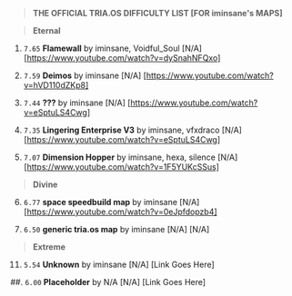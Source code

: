 > **THE OFFICIAL TRIA.OS DIFFICULTY LIST [FOR iminsane's MAPS]**

> **Eternal**

1. ``7.65`` **Flamewall** by iminsane, Voidful_Soul [N/A] [https://www.youtube.com/watch?v=dySnahNFQxo]

2. ``7.59`` **Deimos** by iminsane [N/A] [https://www.youtube.com/watch?v=hVD110dZKp8]

3. ``7.44`` **???** by iminsane [N/A] [https://www.youtube.com/watch?v=eSptuLS4Cwg]

4. ``7.35`` **Lingering Enterprise V3** by iminsane, vfxdraco [N/A] [https://www.youtube.com/watch?v=eSptuLS4Cwg]

5. ``7.07`` **Dimension Hopper** by iminsane, hexa, silence [N/A] [https://www.youtube.com/watch?v=1F5YUKcSSus]

> **Divine**

6. ``6.77`` **space speedbuild map** by iminsane [N/A] [https://www.youtube.com/watch?v=0eJpfdopzb4]

7. ``6.50`` **generic tria.os map** by iminsane [N/A] [N/A]

> **Extreme**

11. ``5.54`` **Unknown** by iminsane [N/A] [Link Goes Here]

##. ``6.00`` **Placeholder** by N/A [N/A] [Link Goes Here]
